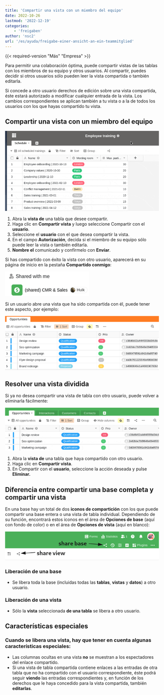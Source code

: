 ```yaml
---
title: 'Compartir una vista con un miembro del equipo'
date: 2022-10-26
lastmod: '2022-12-19'
categories:
    - 'freigaben'
author: 'nsc2'
url: '/es/ayuda/freigabe-einer-ansicht-an-ein-teammitglied'
---
```


{{< required-version "Más" "Empresa" >}}

Para permitir una colaboración óptima, puede compartir vistas de las tablas con los miembros de su equipo y otros usuarios. Al compartir, puedes decidir si otros usuarios sólo pueden leer la vista compartida o también editarla.

Si concede a otro usuario derechos de edición sobre una vista compartida, éste estará autorizado a modificar cualquier entrada de la vista. Los cambios correspondientes se aplican también a tu vista o a la de todos los usuarios con los que hayas compartido tu vista.

## Compartir una vista con un miembro del equipo

![Compartir una vista con un miembro del equipo](images/sharing-a-view-with-a-team-member-1.gif)

1. Abra la **vista de** una tabla que desee compartir.
2. Haga clic en **Compartir vista** y luego seleccione Compartir con el **usuario**.
3. Seleccione el **usuario** con el que desea compartir la vista.
4. En el campo **Autorización**, decida si el miembro de su equipo sólo puede leer la vista o también editarla.
5. **Nombre el** comunicado y confírmelo con **Enviar**.

Si has compartido con éxito la vista con otro usuario, aparecerá en su página de inicio en la pestaña **Compartido conmigo**:

![Vistas divididas en la página de inicio](images/Screenshot-from-2022-11-10-17-01-26.png)

Si un usuario abre una vista que ha sido compartida con él, puede tener este aspecto, por ejemplo:

![Apariencia de una vista dividida](images/Screenshot-from-2022-11-10-17-15-12.png)

## Resolver una vista dividida

Si ya no desea compartir una vista de tabla con otro usuario, puede volver a eliminarla fácilmente:

![Resolver una vista dividida.](images/resolve-a-split-view.gif)

1. Abra la **vista de** una tabla que haya compartido con otro usuario.
2. Haga clic en **Compartir vista**.
3. En Compartir con el **usuario**, seleccione la acción deseada y pulse **Eliminar.**

## Diferencia entre compartir una base completa y compartir una vista

En una base hay un total de dos **iconos de compartición** con los que puede compartir una base entera o una vista de tabla individual. Dependiendo de su función, encontrará estos iconos en el área de **Opciones de base** (aquí con fondo de color) o en el área de **Opciones de vista** (aquí en blanco):

![Compartir iconos en una base](images/share-icons-new-1.png)

### Liberación de una base

- Se libera toda la base (incluidas todas las **tablas**, **vistas** y **datos**) a otro usuario.

### Liberación de una vista

- Sólo la **vista** seleccionada **de una tabla** se libera a otro usuario.

## Características especiales

### Cuando se libera una vista, hay que tener en cuenta algunas características especiales:

- Las columnas ocultas en una vista **no** se muestran a los espectadores del enlace compartido.
- Si una vista de tabla compartida contiene enlaces a las entradas de otra tabla que no ha compartido con el usuario correspondiente, éste podrá seguir **viendo** las entradas correspondientes y, en función de los derechos que le haya concedido para la vista compartida, también **editarlas**.
